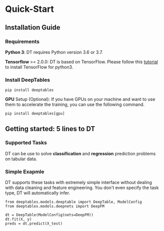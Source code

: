 # Quick-Start

## Installation Guide

### Requirements
**Python 3**: DT requires Python version 3.6 or 3.7. 

**Tensorflow** >= 2.0.0: DT is based on TensorFlow. Please follow this [tutorial](https://www.tensorflow.org/install/pip) to install TensorFlow for python3.


### Install DeepTables

```shell script
pip install deeptables
```

**GPU** Setup (Optional): If you have GPUs on your machine and want to use them to accelerate the training, you can use the following command.
```shell script
pip install deeptables[gpu]
```
                     


## Getting started: 5 lines to DT

### Supported Tasks
DT can be use to solve **classification** and **regression** prediction problems on tabular data.

### Simple Exapmle
DT supports these tasks with extremely simple interface without dealing with data cleaning and feature engineering. You don't even specify the task type, DT will automatically infer.
```
from deeptables.models.deeptable import DeepTable, ModelConfig
from deeptables.models.deepnets import DeepFM

dt = DeepTable(ModelConfig(nets=DeepFM))
dt.fit(X, y)
preds = dt.predict(X_test)
```
